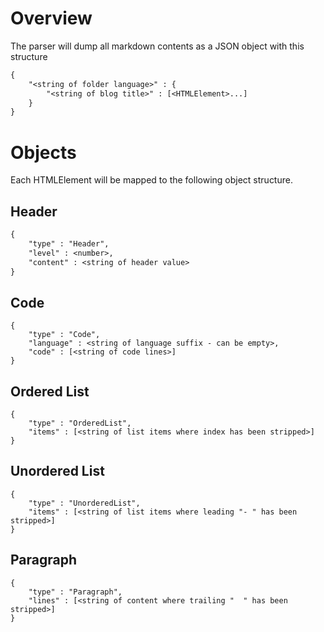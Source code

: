 # Overview

The parser will dump all markdown contents as a JSON object with this structure

```txt
{
    "<string of folder language>" : {
        "<string of blog title>" : [<HTMLElement>...]
    }
}
```

# Objects

Each HTMLElement will be mapped to the following object structure.

## Header

```txt
{
    "type" : "Header",
    "level" : <number>,
    "content" : <string of header value>
}
```

## Code

```
{
    "type" : "Code",
    "language" : <string of language suffix - can be empty>,
    "code" : [<string of code lines>]
}
```

## Ordered List

```
{
    "type" : "OrderedList",
    "items" : [<string of list items where index has been stripped>]
}
```

## Unordered List

```
{
    "type" : "UnorderedList",
    "items" : [<string of list items where leading "- " has been stripped>]
}
```

## Paragraph

```
{
    "type" : "Paragraph",
    "lines" : [<string of content where trailing "  " has been stripped>]
}
```

